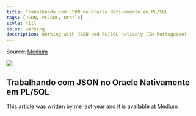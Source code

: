 ```yaml
---
title: Trabalhando com JSON no Oracle Nativamente em PL/SQL
tags: [JSON, PL/SQL, Oracle]
style: fill
color: warning
description: Working with JSON and PL/SQL natively (In Portuguese)
---
```


Source: [Medium](https://ferfox.medium.com/trabalhando-com-json-no-oracle-nativamente-8f75b2d1f0f8?source=friends_link&sk=0813823560aed3c6e02e11d2b77f7600)

![](https://miro.medium.com/max/700/1*3t6XSzHUtNFmF3U_d8ARYg.png)

## Trabalhando com JSON no Oracle Nativamente em PL/SQL 

This article was written by me last year and it is available at [Medium](https://ferfox.medium.com/trabalhando-com-json-no-oracle-nativamente-8f75b2d1f0f8?source=friends_link&sk=0813823560aed3c6e02e11d2b77f7600)
